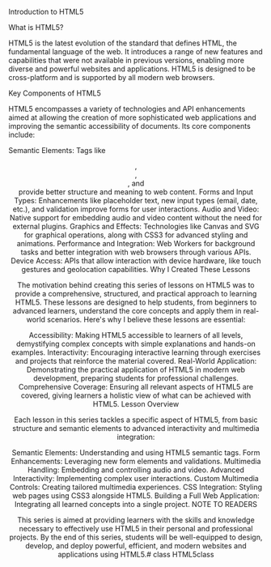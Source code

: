 Introduction to HTML5

What is HTML5?

HTML5 is the latest evolution of the standard that defines HTML, the fundamental language of the web. It introduces a range of new features and capabilities that were not available in previous versions, enabling more diverse and powerful websites and applications. HTML5 is designed to be cross-platform and is supported by all modern web browsers.

Key Components of HTML5

HTML5 encompasses a variety of technologies and API enhancements aimed at allowing the creation of more sophisticated web applications and improving the semantic accessibility of documents. Its core components include:

Semantic Elements: Tags like <header>, <footer>, <article>, and <section> provide better structure and meaning to web content.
Forms and Input Types: Enhancements like placeholder text, new input types (email, date, etc.), and validation improve forms for user interactions.
Audio and Video: Native support for embedding audio and video content without the need for external plugins.
Graphics and Effects: Technologies like Canvas and SVG for graphical operations, along with CSS3 for advanced styling and animations.
Performance and Integration: Web Workers for background tasks and better integration with web browsers through various APIs.
Device Access: APIs that allow interaction with device hardware, like touch gestures and geolocation capabilities.
Why I Created These Lessons

The motivation behind creating this series of lessons on HTML5 was to provide a comprehensive, structured, and practical approach to learning HTML5. These lessons are designed to help students, from beginners to advanced learners, understand the core concepts and apply them in real-world scenarios. Here's why I believe these lessons are essential:

Accessibility: Making HTML5 accessible to learners of all levels, demystifying complex concepts with simple explanations and hands-on examples.
Interactivity: Encouraging interactive learning through exercises and projects that reinforce the material covered.
Real-World Application: Demonstrating the practical application of HTML5 in modern web development, preparing students for professional challenges.
Comprehensive Coverage: Ensuring all relevant aspects of HTML5 are covered, giving learners a holistic view of what can be achieved with HTML5.
Lesson Overview

Each lesson in this series tackles a specific aspect of HTML5, from basic structure and semantic elements to advanced interactivity and multimedia integration:

Semantic Elements: Understanding and using HTML5 semantic tags.
Form Enhancements: Leveraging new form elements and validations.
Multimedia Handling: Embedding and controlling audio and video.
Advanced Interactivity: Implementing complex user interactions.
Custom Multimedia Controls: Creating tailored multimedia experiences.
CSS Integration: Styling web pages using CSS3 alongside HTML5.
Building a Full Web Application: Integrating all learned concepts into a single project.
NOTE TO READERS

This series is aimed at providing learners with the skills and knowledge necessary to effectively use HTML5 in their personal and professional projects. By the end of this series, students will be well-equipped to design, develop, and deploy powerful, efficient, and modern websites and applications using HTML5.# class
HTML5class
